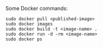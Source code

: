 Some Docker commands:
```
sudo docker pull <published-image>
sudo docker images
sudo docker build -t <image-name> .
sudo docker run -d -rm <image-name>
sudo docker ps
```


